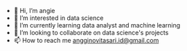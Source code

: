 - 👋 Hi, I’m angie
- 👀 I’m interested in data science
- 🌱 I’m currently learning data analyst and machine learning
- 💞️ I’m looking to collaborate on data science's projects
- 📫 How to reach me angginovitasari.id@gmail.com

<!---
Ngno/Ngno is a ✨ special ✨ repository because its `README.md` (this file) appears on your GitHub profile.
You can click the Preview link to take a look at your changes.
--->

